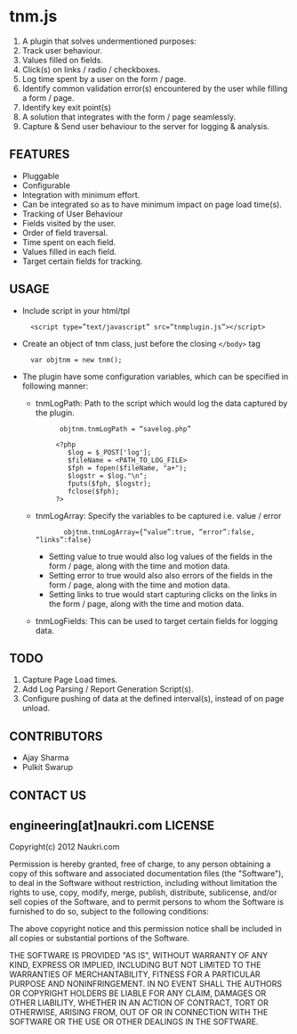 tnm.js
==

1. A plugin that solves undermentioned purposes:
 1. Track user behaviour.
 2. Values filled on fields.
 3. Click(s) on links / radio / checkboxes.
 4. Log time spent by a user on the form / page.
 5. Identify common validation error(s) encountered by the user while filling a
form / page.
 6. Identify key exit point(s)
2. A solution that integrates with the form / page seamlessly.
3. Capture & Send user behaviour to the server for logging & analysis.

FEATURES
--
* Pluggable
* Configurable
*  Integration with minimum effort.
* Can be integrated so as to have minimum impact on page load time(s).
* Tracking of User Behaviour
 * Fields visited by the user.
 * Order of field traversal.
 * Time spent on each field.
 * Values filled in each field.
 * Target certain fields for tracking.


USAGE
--
* Include script in your html/tpl

        <script type=”text/javascript” src=”tnmplugin.js”></script>

* Create an object of tnm class, just before the closing `</body>` tag

        var objtnm = new tnm();

* The plugin have some configuration variables, which can be specified in following manner:
  * tnmLogPath: Path to the script which would log the data captured by the plugin.
  
              objtnm.tnmLogPath = “savelog.php”

             <?php
                $log = $_POST['log'];
                $fileName = <PATH_TO_LOG_FILE>
                $fph = fopen($fileName, "a+");
                $logstr = $log."\n";
                fputs($fph, $logstr);
                fclose($fph);
             ?>
             
  * tnmLogArray: Specify the variables to be captured i.e. value / error
   
               objtnm.tnmLogArray={“value”:true, “error”:false, “links”:false}  

      * Setting value to true would also log values of the fields in the form / page, along
with the time and motion data.
      * Setting error to true would also also errors of the fields in the form / page, along with
the time and motion data.
      * Setting links to true would start capturing clicks on the links in the form / page,
along with the time and motion data.
  * tnmLogFields: This can be used to target certain fields for logging data.
 
TODO
---
1. Capture Page Load times.
2. Add Log Parsing / Report Generation Script(s).
3. Configure pushing of data at the defined interval(s), instead of on page unload.

CONTRIBUTORS
---
* Ajay Sharma
* Pulkit Swarup

CONTACT US
---

engineering[at]naukri.com
LICENSE
---

Copyright(c) 2012 Naukri.com

Permission is hereby granted, free of charge, to any person obtaining a copy of
this software and associated documentation files (the "Software"), to deal in
the Software without restriction, including without limitation the rights to
use, copy, modify, merge, publish, distribute, sublicense, and/or sell copies
of the Software, and to permit persons to whom the Software is furnished to do
so, subject to the following conditions:

The above copyright notice and this permission notice shall be included in all
copies or substantial portions of the Software.

THE SOFTWARE IS PROVIDED "AS IS", WITHOUT WARRANTY OF ANY KIND, EXPRESS OR
IMPLIED, INCLUDING BUT NOT LIMITED TO THE WARRANTIES OF MERCHANTABILITY,
FITNESS FOR A PARTICULAR PURPOSE AND NONINFRINGEMENT. IN NO EVENT SHALL THE
AUTHORS OR COPYRIGHT HOLDERS BE LIABLE FOR ANY CLAIM, DAMAGES OR OTHER
LIABILITY, WHETHER IN AN ACTION OF CONTRACT, TORT OR OTHERWISE, ARISING FROM,
OUT OF OR IN CONNECTION WITH THE SOFTWARE OR THE USE OR OTHER DEALINGS IN THE
SOFTWARE.